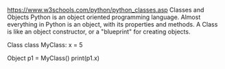 https://www.w3schools.com/python/python_classes.asp
Classes and Objects
Python is an object oriented programming language. Almost everything in Python is an object, with its properties and methods. A Class is like an object constructor, or a "blueprint" for creating objects.

Class
class MyClass:
  x = 5

Object
p1 = MyClass()
print(p1.x)
